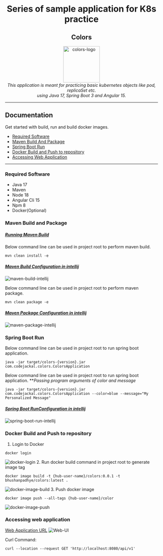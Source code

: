 <h1 align="center">Series of sample application for K8s practice</h1>
<h2 align="center">Colors</h2>

<p align="center">
  <img src="screenshots/colors-logo.png" alt="colors-logo" width="120px" height="120px"/>
  <br>
  <i>This application is meant for practicing basic kubernetes objects like pod, replicaSet etc.
    <br> using Java 17, Spring Boot 3 and Angular 15.</i>
  <br>
</p>
<hr/>

## Documentation

Get started with build, run and build docker images.

- [Required Software](#required-software)
- [Maven Build And Package](#maven-build-and-package)
- [Spring Boot Run](#spring-boot-run)
- [Docker Build and Push to repository](#docker-build-and-push-to-repository)
- [Accessing Web Application](#accessing-web-application)

<hr/>

### Required Software
- Java 17
- Maven
- Node 18
- Angular Cli 15
- Npm 8
- Docker(Optional)

### Maven Build and Package

<h5 style="text-decoration: underline">Running Maven Build</h5>

Below command line can be used in project root to perform maven build.
<pre><code>mvn clean install -e</code></pre>

<h5 style="text-decoration: underline">Maven Build Configuration in intellij</h5>
<img src="screenshots/maven-build-intellij.png" alt="maven-build-intellij">

Below command line can be used in project root to perform maven package.
<pre><code>mvn clean package -e</code></pre>

<h5 style="text-decoration: underline">Maven Package Configuration in intellij</h5>
<img src="screenshots/maven-package-intellij.png" alt="maven-package-intellij">

### Spring Boot Run

Below command line can be used in project root to run spring boot application.
<pre><code>java -jar target/colors-{version}.jar com.codejackal.colors.ColorsApplication</code></pre>

Below command line can be used in project root to run spring boot application.
**<i>Passing program arguments of color and message</i>
<pre><code>java -jar target/colors-{version}.jar com.codejackal.colors.ColorsApplication --color=blue --message="My Personalized Message"</code></pre>

<h5 style="text-decoration: underline">Spring Boot RunConfiguration in intellij</h5>
<img src="screenshots/spring-boot-run-intellij.png" alt="spring-boot-run-intellij">

### Docker Build and Push to repository

1. Login to Docker
<pre><code>docker login</code></pre>
<img src="screenshots/docker-login.png" alt="docker-login">
2. Run docker build command in project root to generate image tag
<pre><code>docker image build -t {hub-user-name}/colors:0.0.1 -t bhushanpadhye/colors:latest .</code></pre>
<img src="screenshots/docker-image-build.png" alt="docker-image-build">
3. Push docker image
<pre><code>docker image push --all-tags {hub-user-name}/color</code></pre>
<img src="screenshots/docker-image-push.png" alt="docker-image-push">

### Accessing web application

[Web Application URL](http://localhost:8080)
<img src="screenshots/Web-UI.png" alt="Web-UI">

Curl Command:
<pre><code>curl --location --request GET 'http://localhost:8080/api/v1'</code></pre>

